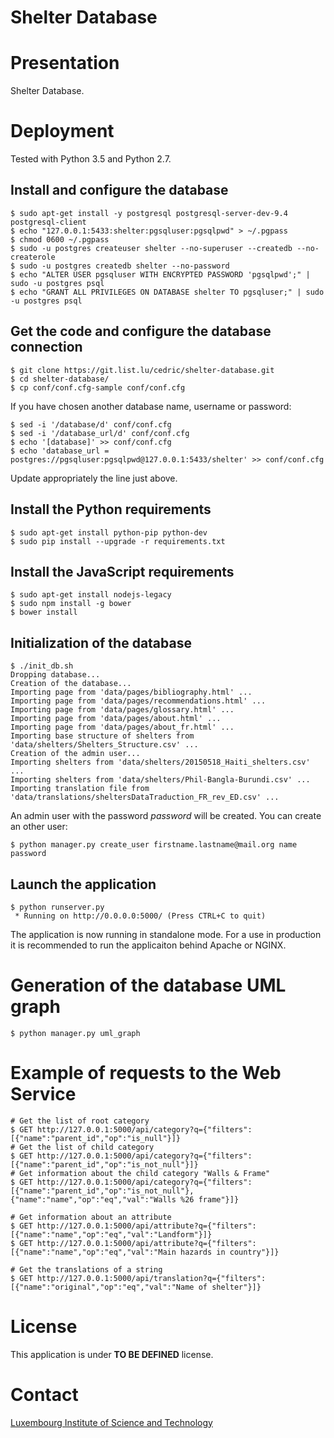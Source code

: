 Shelter Database
================

# Presentation

Shelter Database.



# Deployment

Tested with Python 3.5 and Python 2.7.


## Install and configure the database

    $ sudo apt-get install -y postgresql postgresql-server-dev-9.4 postgresql-client
    $ echo "127.0.0.1:5433:shelter:pgsqluser:pgsqlpwd" > ~/.pgpass
    $ chmod 0600 ~/.pgpass
    $ sudo -u postgres createuser shelter --no-superuser --createdb --no-createrole
    $ sudo -u postgres createdb shelter --no-password
    $ echo "ALTER USER pgsqluser WITH ENCRYPTED PASSWORD 'pgsqlpwd';" | sudo -u postgres psql
    $ echo "GRANT ALL PRIVILEGES ON DATABASE shelter TO pgsqluser;" | sudo -u postgres psql

## Get the code and configure the database connection

    $ git clone https://git.list.lu/cedric/shelter-database.git
    $ cd shelter-database/
    $ cp conf/conf.cfg-sample conf/conf.cfg

If you have chosen another database name, username or password:

    $ sed -i '/database/d' conf/conf.cfg
    $ sed -i '/database_url/d' conf/conf.cfg
    $ echo '[database]' >> conf/conf.cfg
    $ echo 'database_url = postgres://pgsqluser:pgsqlpwd@127.0.0.1:5433/shelter' >> conf/conf.cfg

Update appropriately the line just above.

## Install the Python requirements

    $ sudo apt-get install python-pip python-dev
    $ sudo pip install --upgrade -r requirements.txt

## Install the JavaScript requirements

    $ sudo apt-get install nodejs-legacy
    $ sudo npm install -g bower
    $ bower install

## Initialization of the database

    $ ./init_db.sh
    Dropping database...
    Creation of the database...
    Importing page from 'data/pages/bibliography.html' ...
    Importing page from 'data/pages/recommendations.html' ...
    Importing page from 'data/pages/glossary.html' ...
    Importing page from 'data/pages/about.html' ...
    Importing page from 'data/pages/about_fr.html' ...
    Importing base structure of shelters from 'data/shelters/Shelters_Structure.csv' ...
    Creation of the admin user...
    Importing shelters from 'data/shelters/20150518_Haiti_shelters.csv' ...
    Importing shelters from 'data/shelters/Phil-Bangla-Burundi.csv' ...
    Importing translation file from 'data/translations/sheltersDataTraduction_FR_rev_ED.csv' ...

An admin user with the password *password* will be created. You can create
an other user:

    $ python manager.py create_user firstname.lastname@mail.org name password

## Launch the application

    $ python runserver.py
     * Running on http://0.0.0.0:5000/ (Press CTRL+C to quit)

The application is now running in standalone mode. For a use in production it is
recommended to run the applicaiton behind Apache or NGINX.



# Generation of the database UML graph

    $ python manager.py uml_graph



# Example of requests to the Web Service

    # Get the list of root category
    $ GET http://127.0.0.1:5000/api/category?q={"filters":[{"name":"parent_id","op":"is_null"}]}
    # Get the list of child category
    $ GET http://127.0.0.1:5000/api/category?q={"filters":[{"name":"parent_id","op":"is_not_null"}]}
    # Get information about the child category "Walls & Frame"
    $ GET http://127.0.0.1:5000/api/category?q={"filters":[{"name":"parent_id","op":"is_not_null"},{"name":"name","op":"eq","val":"Walls %26 frame"}]}

    # Get information about an attribute
    $ GET http://127.0.0.1:5000/api/attribute?q={"filters":[{"name":"name","op":"eq","val":"Landform"}]}
    $ GET http://127.0.0.1:5000/api/attribute?q={"filters":[{"name":"name","op":"eq","val":"Main hazards in country"}]}

    # Get the translations of a string
    $ GET http://127.0.0.1:5000/api/translation?q={"filters":[{"name":"original","op":"eq","val":"Name of shelter"}]}



# License

This application is under **TO BE DEFINED** license.



# Contact

[Luxembourg Institute of Science and Technology](http://www.list.lu)
